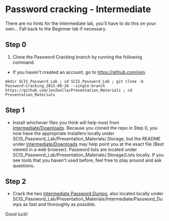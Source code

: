 # Password cracking - Intermediate  

There are no hints for the Intermediate lab, you'll have to do this on your own...  Fall back to the Beginner lab if necessary.  

## Step 0
1. Clone the Password Cracking branch by running the following command.
  * If you haven't created an account, go to https://github.com/join.
```
mkdir SCIS_Password_Lab ; cd SCIS_Password_Lab ; git clone -b Password-Cracking_2015-09-24 --single-branch https://github.com/JonZeolla/Presentation_Materials ; cd Presentation_Materials
```

## Step 1  
* Install whichever files you think will help most from [Intermediate/Downloads](https://github.com/JonZeolla/Presentation_Materials/tree/Password-Cracking_2015-09-24/Intermediate/Downloads).  Because you cloned the repo in Step 0, you now have the appropriate installers locally under SCIS_Password_Lab/Presentation_Materials/.Storage, but the README under [Intermediate/Downloads](https://github.com/JonZeolla/Presentation_Materials/tree/Password-Cracking_2015-09-24/Intermediate/Downloads) may help point you at the exact file (Best viewed in a web browser).  Password lists are located under SCIS_Password_Lab/Presentation_Materials/.Storage/Lists locally.  If you see tools that you haven't used before, feel free to play around and ask questions.  

## Step 2  
* Crack the two [Intermediate Password Dumps](https://github.com/JonZeolla/Presentation_Materials/tree/Password-Cracking_2015-09-24/Intermediate/Password_Dumps), also located locally under SCIS_Password_Lab/Presentation_Materials/Intermediate/Password_Dumps as fast and thoroughly as possible.  

Good luck!  


